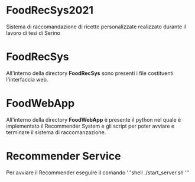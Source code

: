 # FoodRecSys2021
Sistema di raccomandazione di ricette personalizzate realizzato durante il lavoro di tesi di Serino <br>

# FoodRecSys 
All'interno della directory **FoodRecSys** sono presenti i file costituenti l'interfaccia web.

# FoodWebApp
All'interno della directory **FoodWebApp** è presente il python nel quale è implementato il Recommender System e gli script per poter avviare e terminare il sistema di raccomanzazione.

# Recommender Service
Per avviare il Recommender eseguire il comando
'''shell
    ./start_server.sh 
'''
